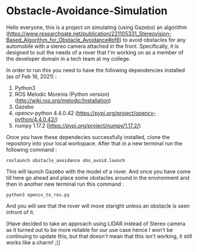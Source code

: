 # Obstacle-Avoidance-Simulation

Hello everyone, this is a project on simulating (using Gazebo) an algorithm (https://www.researchgate.net/publication/221105331_Stereovision-Based_Algorithm_for_Obstacle_Avoidance#pf8) to avoid obstacles for any automobile with a stereo camera attached in the front.
Specifically, it is designed to suit the needs of a rover that I'm working on as a member of the developer domain in a tech team at my college. 

In order to run this you need to have the following dependencies installed (as of Feb 16, 2021) :
1. Python3 
2. ROS Melodic Morenia (Python version) (http://wiki.ros.org/melodic/Installation) 
3. Gazebo
4. opencv-python 4.4.0.42 (https://pypi.org/project/opencv-python/4.4.0.42/)
5. numpy 1.17.2 (https://pypi.org/project/numpy/1.17.2/)

Once you have these dependecies successfully installed, clone the repository into your local workspace. After that in a new terminal run the following command :

`roslaunch obstacle_avoidance obs_avoid.launch`

This will launch Gazebo with the model of a rover. And once you have come till here go ahead and place some obstacles around in the environment and then in another new terminal run this command :

`python3 opencv_to_ros.py`

And you will see that the rover will move staright unless an obstacle is seen infront of it.


[Have decided to take an approach using LIDAR instead of Stereo camera as it turned out to be more reliable for our use case hence I won't be continuing to update this, but that doesn't mean that this isn't working, it still works like a charm! ;)]
